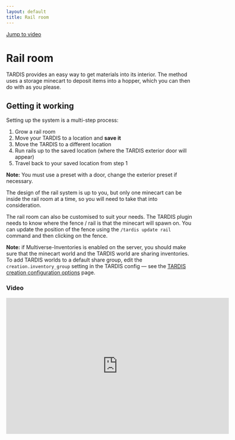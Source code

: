 ```yaml
---
layout: default
title: Rail room
---
```


[Jump to video](#video)

# Rail room

TARDIS provides an easy way to get materials into its interior. The method uses a storage minecart to deposit items into a hopper, which you can then do with as you please.

## Getting it working

Setting up the system is a multi-step process:

1. Grow a rail room
2. Move your TARDIS to a location and **save it**
3. Move the TARDIS to a different location
4. Run rails up to the saved location (where the TARDIS exterior door will appear)
5. Travel back to your saved location from step 1

**Note:** You must use a preset with a door, change the exterior preset if necessary.

The design of the rail system is up to you, but only one minecart can be inside the rail room at a time, so you will need to take that into consideration.

The rail room can also be customised to suit your needs. The TARDIS plugin needs to know where the fence / rail is that the minecart will spawn on. You can update the position of the fence using the `/tardis update rail` command and then clicking on the fence.

**Note:** if Multiverse-Inventories is enabled on the server, you should make sure that the minecart world and the TARDIS world are sharing inventories. To add TARDIS worlds to a default share group, edit the `creation.inventory_group` setting in the TARDIS config — see the [TARDIS creation configuration options](configuration-creation.html) page.

### Video
<iframe src="https://player.vimeo.com/video/69821554" width="600" height="366" frameborder="0" webkitallowfullscreen mozallowfullscreen allowfullscreen></iframe>
